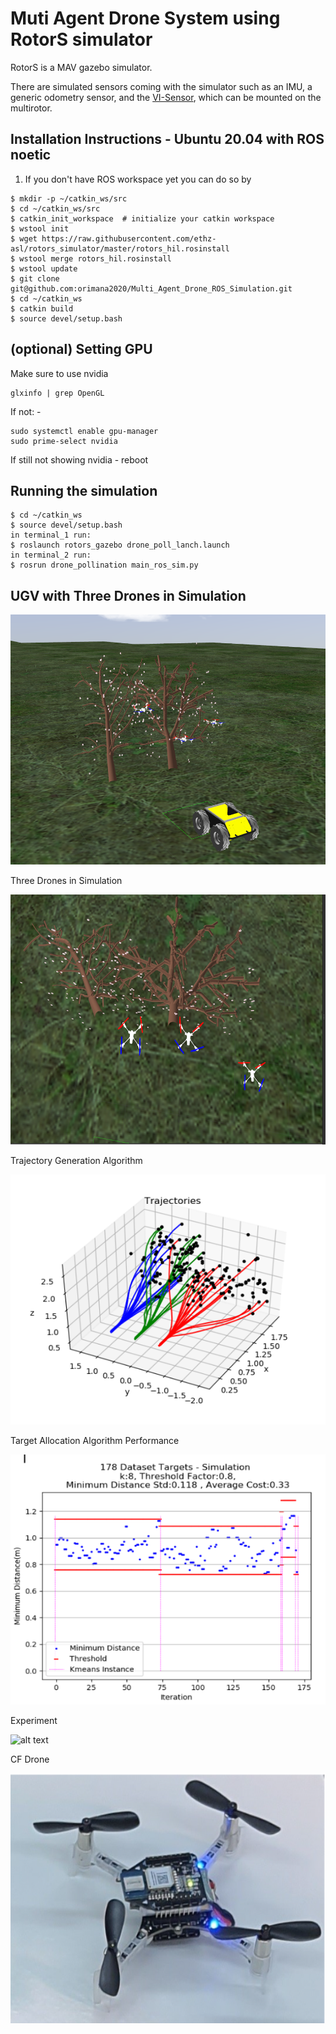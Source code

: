 Muti Agent Drone System using RotorS simulator
===============

RotorS is a MAV gazebo simulator.

There are simulated sensors coming with the simulator such as an IMU, a generic odometry sensor, and the [VI-Sensor](http://wiki.ros.org/vi_sensor), which can be mounted on the multirotor.

Installation Instructions - Ubuntu 20.04 with ROS noetic
---------------------------------------------------------

 1. If you don't have ROS workspace yet you can do so by

 ```
 $ mkdir -p ~/catkin_ws/src
 $ cd ~/catkin_ws/src
 $ catkin_init_workspace  # initialize your catkin workspace
 $ wstool init
 $ wget https://raw.githubusercontent.com/ethz-asl/rotors_simulator/master/rotors_hil.rosinstall
 $ wstool merge rotors_hil.rosinstall
 $ wstool update
 $ git clone git@github.com:orimana2020/Multi_Agent_Drone_ROS_Simulation.git
 $ cd ~/catkin_ws
 $ catkin build
 $ source devel/setup.bash
 ```

(optional) Setting GPU
---------------------------------------------------------
Make sure to use nvidia 
 ```
glxinfo | grep OpenGL
 ```
If not: -
 ```
sudo systemctl enable gpu-manager
sudo prime-select nvidia
```
If still not showing nvidia - reboot



Running the simulation
---------------------------------------------------------

 ```
 $ cd ~/catkin_ws
 $ source devel/setup.bash
 in terminal_1 run:
 $ roslaunch rotors_gazebo drone_poll_lanch.launch 
 in terminal_2 run:
 $ rosrun drone_pollination main_ros_sim.py
 
 ```

 UGV with Three Drones in Simulation
 ---------------------------------------------------------
 
 <img src="images/sim.png" alt="alt text" width="600" height="400">
 
 Three Drones in Simulation
 
 <img src="images/simup.png" alt="alt text" width="600" height="400">
 
 Trajectory Generation Algorithm
 
 <img src="images/traj.png" alt="alt text" width="600" height="400">
 
 Target Allocation Algorithm Performance
 
 <img src="images/allocation.png" alt="alt text" width="600" height="400">
 
 Experiment
 
 <img src="images/ugv.jpg" alt="alt text" width="600" height="600">
 
 CF Drone
 
 <img src="images/cf.png" alt="alt text" width="600" height="400">

